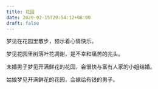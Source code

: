 ```yaml
---
title: 花园
date: 2020-02-15T20:54:12+08:00
draft: false
---
```


梦见在花园里散步，预示着心情快乐。


梦见花园里树落叶花凋谢，是不幸和痛苦的兆头。


未婚男子梦见开满鲜花的花园，会很快与富有人家的小姐结婚。


姑娘梦见开满鲜花的花园，会嫁给有钱的男子。
